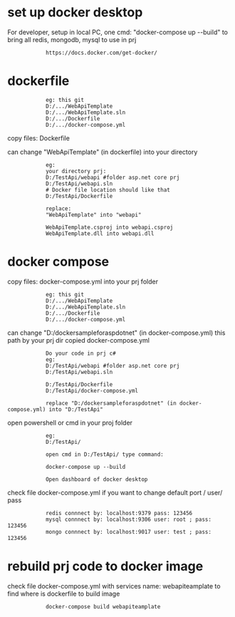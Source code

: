 # set up docker desktop 

For developer, setup in local PC, one cmd: "docker-compose up --build" to bring all redis, mongodb, mysql to use in prj

				https://docs.docker.com/get-docker/

# dockerfile

				eg: this git
				D:/.../WebApiTemplate
				D:/.../WebApiTemplate.sln
				D:/.../Dockerfile
				D:/.../docker-compose.yml

				
copy files: Dockerfile

can change "WebApiTemplate" (in dockerfile) into your directory
				
				eg:
				your directory prj:
				D:/TestApi/webapi #folder asp.net core prj
				D:/TestApi/webapi.sln
				# Docker file location should like that
				D:/TestApi/Dockerfile

				replace:
				"WebApiTemplate" into "webapi"

				WebApiTemplate.csproj into webapi.csproj 
				WebApiTemplate.dll into webapi.dll 
			

# docker compose

copy files: docker-compose.yml into your prj folder

				eg: this git
				D:/.../WebApiTemplate
				D:/.../WebApiTemplate.sln
				D:/.../Dockerfile
				D:/.../docker-compose.yml

can change "D:/dockersampleforaspdotnet" (in docker-compose.yml) this path by your prj dir copied docker-compose.yml

				Do your code in prj c# 
				eg: 
				D:/TestApi/webapi #folder asp.net core prj
				D:/TestApi/webapi.sln

				D:/TestApi/Dockerfile
				D:/TestApi/docker-compose.yml

				replace "D:/dockersampleforaspdotnet" (in docker-compose.yml) into "D:/TestApi"

open powershell or cmd in your proj folder
		
				eg:
				D:/TestApi/

				open cmd in D:/TestApi/ type command:
				
                docker-compose up --build

				Open dashboard of docker desktop

check file docker-compose.yml if you want to change default port / user/ pass

				redis connnect by: localhost:9379 pass: 123456
				mysql connnect by: localhost:9306 user: root ; pass: 123456
				mongo connnect by: localhost:9017 user: test ; pass: 123456


# rebuild  prj code to docker image

check file docker-compose.yml with services name: webapiteamplate to find where is dockerfile to build image
                
                docker-compose build webapiteamplate
